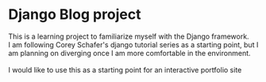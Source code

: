 # Django Blog project

<p>
This is a learning project to familiarize myself with the Django framework.<br/>
I am following Corey Schafer's django tutorial series as a starting point, but I am planning on diverging once I am more comfortable in the environment.

<br/>
<br/>
I would like to use this as a starting point for an interactive portfolio site
</p>
